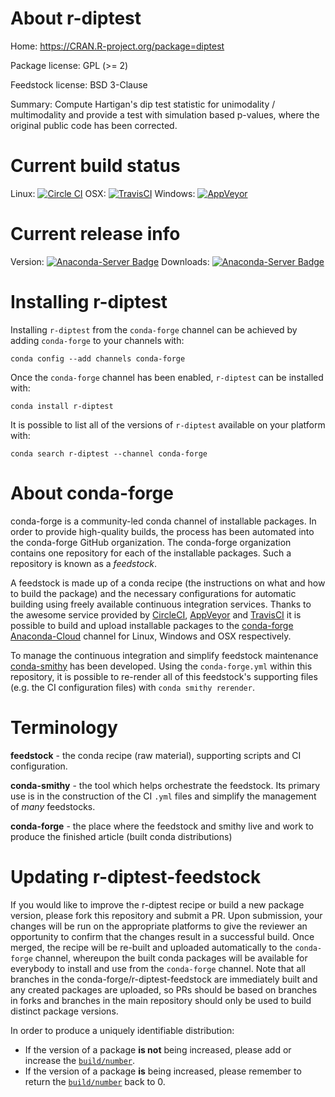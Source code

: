 About r-diptest
===============

Home: https://CRAN.R-project.org/package=diptest

Package license: GPL (>= 2)

Feedstock license: BSD 3-Clause

Summary: Compute Hartigan's dip test statistic for unimodality / multimodality and provide a test with simulation based p-values,  where the original public code has been corrected.



Current build status
====================

Linux: [![Circle CI](https://circleci.com/gh/conda-forge/r-diptest-feedstock.svg?style=shield)](https://circleci.com/gh/conda-forge/r-diptest-feedstock)
OSX: [![TravisCI](https://travis-ci.org/conda-forge/r-diptest-feedstock.svg?branch=master)](https://travis-ci.org/conda-forge/r-diptest-feedstock)
Windows: [![AppVeyor](https://ci.appveyor.com/api/projects/status/github/conda-forge/r-diptest-feedstock?svg=True)](https://ci.appveyor.com/project/conda-forge/r-diptest-feedstock/branch/master)

Current release info
====================
Version: [![Anaconda-Server Badge](https://anaconda.org/conda-forge/r-diptest/badges/version.svg)](https://anaconda.org/conda-forge/r-diptest)
Downloads: [![Anaconda-Server Badge](https://anaconda.org/conda-forge/r-diptest/badges/downloads.svg)](https://anaconda.org/conda-forge/r-diptest)

Installing r-diptest
====================

Installing `r-diptest` from the `conda-forge` channel can be achieved by adding `conda-forge` to your channels with:

```
conda config --add channels conda-forge
```

Once the `conda-forge` channel has been enabled, `r-diptest` can be installed with:

```
conda install r-diptest
```

It is possible to list all of the versions of `r-diptest` available on your platform with:

```
conda search r-diptest --channel conda-forge
```


About conda-forge
=================

conda-forge is a community-led conda channel of installable packages.
In order to provide high-quality builds, the process has been automated into the
conda-forge GitHub organization. The conda-forge organization contains one repository
for each of the installable packages. Such a repository is known as a *feedstock*.

A feedstock is made up of a conda recipe (the instructions on what and how to build
the package) and the necessary configurations for automatic building using freely
available continuous integration services. Thanks to the awesome service provided by
[CircleCI](https://circleci.com/), [AppVeyor](http://www.appveyor.com/)
and [TravisCI](https://travis-ci.org/) it is possible to build and upload installable
packages to the [conda-forge](https://anaconda.org/conda-forge)
[Anaconda-Cloud](http://docs.anaconda.org/) channel for Linux, Windows and OSX respectively.

To manage the continuous integration and simplify feedstock maintenance
[conda-smithy](http://github.com/conda-forge/conda-smithy) has been developed.
Using the ``conda-forge.yml`` within this repository, it is possible to re-render all of
this feedstock's supporting files (e.g. the CI configuration files) with ``conda smithy rerender``.


Terminology
===========

**feedstock** - the conda recipe (raw material), supporting scripts and CI configuration.

**conda-smithy** - the tool which helps orchestrate the feedstock.
                   Its primary use is in the construction of the CI ``.yml`` files
                   and simplify the management of *many* feedstocks.

**conda-forge** - the place where the feedstock and smithy live and work to
                  produce the finished article (built conda distributions)


Updating r-diptest-feedstock
============================

If you would like to improve the r-diptest recipe or build a new
package version, please fork this repository and submit a PR. Upon submission,
your changes will be run on the appropriate platforms to give the reviewer an
opportunity to confirm that the changes result in a successful build. Once
merged, the recipe will be re-built and uploaded automatically to the
`conda-forge` channel, whereupon the built conda packages will be available for
everybody to install and use from the `conda-forge` channel.
Note that all branches in the conda-forge/r-diptest-feedstock are
immediately built and any created packages are uploaded, so PRs should be based
on branches in forks and branches in the main repository should only be used to
build distinct package versions.

In order to produce a uniquely identifiable distribution:
 * If the version of a package **is not** being increased, please add or increase
   the [``build/number``](http://conda.pydata.org/docs/building/meta-yaml.html#build-number-and-string).
 * If the version of a package **is** being increased, please remember to return
   the [``build/number``](http://conda.pydata.org/docs/building/meta-yaml.html#build-number-and-string)
   back to 0.
